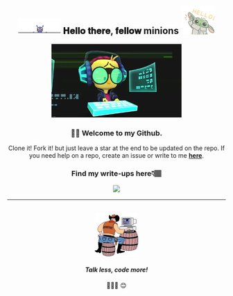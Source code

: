 <div align="center">
<h2> <img src="https://github.com/Rajaikumar-iOSDev/Rajaikumar-iOSDev/blob/main/Gifs/Alien-Hello.gif" width="100px"> 𝐇𝐞𝐥𝐥𝐨 𝐭𝐡𝐞𝐫𝐞, 𝐟𝐞𝐥𝐥𝐨𝐰 minions <img src="https://github.com/Rajaikumar-iOSDev/Rajaikumar-iOSDev/blob/main/Gifs/BabyYoda-Hello.gif" width="80px"></h2>
</div>

<div align="center" width="50">

<img src="https://github.com/Rajaikumar-iOSDev/Rajaikumar-iOSDev/blob/main/Gifs/Minion-Coding.webp" alt="Welcome!" width="300"/>

</div>

<div align="center">

<h3>🙏🏽 Welcome to my Github.</h3>
Clone it! Fork it! but just leave a star at the end to be updated on the repo. 
If you need help on a repo, create an issue or write to me <a href="mailto:writetorajai@outlook.com"><b>here</b></a>. <h4>

<h3>Find my write-ups here👇🏽</h3>


<a href="https://rajaikumar.medium.com"><img src="https://img.shields.io/badge/medium-%2312100E.svg?&style=for-the-badge&logo=medium&logoColor=white" height=50></a> 

---
<img align="center" src="https://github-readme-stats.vercel.app/api?username=Rajaikumar-iOSDev&include_all_commits=true&count_private=true&show_icons=true&hide=contribs&line_height=20&title_color=7A7ADB&icon_color=2234AE&text_color=D3D3D3&bg_color=0,000000,130F40" alt="">

<img align="right" src="https://github-readme-stats.vercel.app/api/top-langs/?username=Rajaikumar-iOSDev&count_private=true&layout=compact&theme=dark" alt="">

<div align="center" width="50">
<img src="https://github.com/Rajaikumar-iOSDev/Rajaikumar-iOSDev/blob/main/Gifs/Cowboy-Coding.webp" alt="Cowboy code!" width="100"/>

</div>


<div align="center">
<h4><i>Talk less, code more!</i> </h4>🧑🏽‍💻 😊
</div>

<!--
**Rajaikumar-iOSDev/Rajaikumar-iOSDev** is a ✨ _special_ ✨ repository because its `README.md` (this file) appears on your GitHub profile.

<img align="center" alt="iOS" height="40px" src="https://github.com/Rajaikumar-iOSDev/Rajaikumar-iOSDev/blob/main/Badges/avfoundation.png" />
<img align="center" alt="SwiftUI" height="40px" src="https://github.com/Rajaikumar-iOSDev/Rajaikumar-iOSDev/blob/main/Badges/cocoatouch.png?raw=true" />
<img align="center" alt="CoreData" height="40px" src="https://github.com/Rajaikumar-iOSDev/Rajaikumar-iOSDev/blob/main/Badges/coredata.png?raw=true" />
<img align="center" alt="AVFoundation" height="40px" src="https://github.com/Rajaikumar-iOSDev/Rajaikumar-iOSDev/blob/main/Badges/instruments.png?raw=true" />
<img align="center" alt="Xcode" height="40px" src="https://github.com/Rajaikumar-iOSDev/Rajaikumar-iOSDev/blob/main/Badges/ios.png" />
<img align="center" alt="Instruments" height="40px" src="https://github.com/Rajaikumar-iOSDev/Rajaikumar-iOSDev/blob/main/Badges/objective-c.png?raw=true" />
<img align="center" alt="AppStore" height="40px" src="https://github.com/Rajaikumar-iOSDev/Rajaikumar-iOSDev/blob/main/Badges/spritekit.png?raw=true" />
<img align="center" alt="Swift" height="40px" src="https://github.com/Rajaikumar-iOSDev/Rajaikumar-iOSDev/blob/main/Badges/swift.png" />
<img align="center" alt="Objective-C" height="40px" src="https://github.com/Rajaikumar-iOSDev/Rajaikumar-iOSDev/blob/main/Badges/swiftui.png" />
<img align="center" alt="CocoaTouch" height="40px" src="https://github.com/Rajaikumar-iOSDev/Rajaikumar-iOSDev/blob/main/Badges/xcode.png?raw=true" />

Here are some ideas to get you started:

- 🔭 I’m currently working on ...
- 🌱 I’m currently learning ...
- 👯 I’m looking to collaborate on ...
- 🤔 I’m looking for help with ...
- 💬 Ask me about ...
- 📫 How to reach me: ...
- 😄 Pronouns: ...
- ⚡ Fun fact: ...
-->
